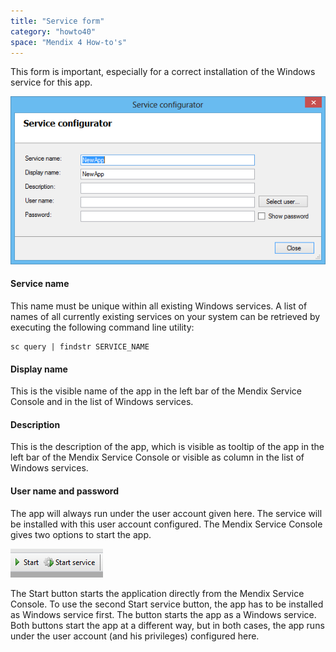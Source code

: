 ```yaml
---
title: "Service form"
category: "howto40"
space: "Mendix 4 How-to's"
---
```

This form is important, especially for a correct installation of the Windows service for this app.

![](attachments/2621653/2752521.png)

#### Service name

This name must be unique within all existing Windows services. A list of names of all currently existing services on your system can be retrieved by executing the following command line utility:

```
sc query | findstr SERVICE_NAME
```

#### Display name

This is the visible name of the app in the left bar of the Mendix Service Console and in the list of Windows services.

#### Description

This is the description of the app, which is visible as tooltip of the app in the left bar of the Mendix Service Console or visible as column in the list of Windows services.

#### User name and password

The app will always run under the user account given here. The service will be installed with this user account configured.
The Mendix Service Console gives two options to start the app.

![](attachments/2621653/2752514.png)

The Start button starts the application directly from the Mendix Service Console.
To use the second Start service button, the app has to be installed as Windows service first. The button starts the app as a Windows service. Both buttons start the app at a different way, but in both cases, the app runs under the user account (and his privileges) configured here.

